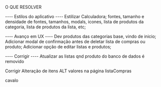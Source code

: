 O QUE RESOLVER

---- Estilos do aplicativo ----
	Estilizar Calculadora;
	fontes, tamanho e densidade de fontes, tamanhos, modals, icones, lista de  produtos da categoria, lista de produtos da lista, etc;

---- Avanço em UX ----
Dev produtos das categorias base, vindo de inicio;
Adicionar modal de confirmação antes de deletar lista de compras ou produto;
Adicionar opção de editar listas e produtos;

---- Corrigir ----
Atualizar as listas qnd produto do banco de dados é removido

Corrigir Alteração de itens ALT valores na página listaCompras

cavalo
